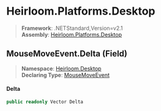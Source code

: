 # Heirloom.Platforms.Desktop

> **Framework**: .NETStandard,Version=v2.1  
> **Assembly**: [Heirloom.Platforms.Desktop][0]

## MouseMoveEvent.Delta (Field)

> **Namespace**: [Heirloom.Desktop][0]  
> **Declaring Type**: [MouseMoveEvent][1]

#### Delta

```cs
public readonly Vector Delta
```

[0]: ../../../Heirloom.Platforms.Desktop.md
[1]: ../MouseMoveEvent.md
